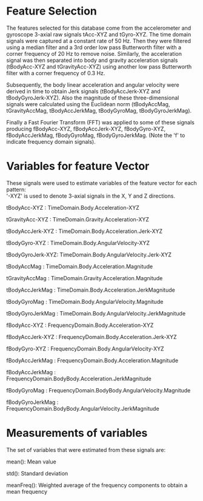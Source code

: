 Feature Selection 
=================

The features selected for this database come from the accelerometer and gyroscope 3-axial raw signals tAcc-XYZ and tGyro-XYZ. The time domain signals were captured at a constant rate of 50 Hz. Then they were filtered using a median filter and a 3rd order low pass Butterworth filter with a corner frequency of 20 Hz to remove noise. Similarly, the acceleration signal was then separated into body and gravity acceleration signals (tBodyAcc-XYZ and tGravityAcc-XYZ) using another low pass Butterworth filter with a corner frequency of 0.3 Hz. 

Subsequently, the body linear acceleration and angular velocity were derived in time to obtain Jerk signals (tBodyAccJerk-XYZ and tBodyGyroJerk-XYZ). Also the magnitude of these three-dimensional signals were calculated using the Euclidean norm (tBodyAccMag, tGravityAccMag, tBodyAccJerkMag, tBodyGyroMag, tBodyGyroJerkMag). 

Finally a Fast Fourier Transform (FFT) was applied to some of these signals producing fBodyAcc-XYZ, fBodyAccJerk-XYZ, fBodyGyro-XYZ, fBodyAccJerkMag, fBodyGyroMag, fBodyGyroJerkMag. (Note the 'f' to indicate frequency domain signals). 

Variables for feature Vector
============================
These signals were used to estimate variables of the feature vector for each pattern:  
'-XYZ' is used to denote 3-axial signals in the X, Y and Z directions.

tBodyAcc-XYZ     : TimeDomain.Body.Acceleration-XYZ

tGravityAcc-XYZ  : TimeDomain.Gravity.Acceleration-XYZ

tBodyAccJerk-XYZ : TimeDomain.Body.Acceleration.Jerk-XYZ

tBodyGyro-XYZ	   : TimeDomain.Body.AngularVelocity-XYZ

tBodyGyroJerk-XYZ: TimeDomain.Body.AngularVelocity.Jerk-XYZ

tBodyAccMag      : TimeDomain.Body.Acceleration.Magnitude

tGravityAccMag   : TimeDomain.Gravity.Acceleration.Magnitude

tBodyAccJerkMag  : TimeDomain.Body.Acceleration.JerkMagnitude

tBodyGyroMag     : TimeDomain.Body.AngularVelocity.Magnitude

tBodyGyroJerkMag : TimeDomain.Body.AngularVelocity.JerkMagnitude

fBodyAcc-XYZ     : FrequencyDomain.Body.Acceleration-XYZ

fBodyAccJerk-XYZ : FrequencyDomain.Body.Acceleration.Jerk-XYZ

fBodyGyro-XYZ    : FrequencyDomain.Body.AngularVelocity-XYZ

fBodyAccJerkMag  : FrequencyDomain.Body.Acceleration.Magnitude

fBodyAccJerkMag  : FrequencyDomain.BodyBody.Acceleration.JerkMagnitude

fBodyGyroMag     : FrequencyDomain.BodyBody.AngularVelocity.Magnitude

fBodyGyroJerkMag : FrequencyDomain.BodyBody.AngularVelocity.JerkMagnitude

Measurements of variables
=========================
The set of variables that were estimated from these signals are: 

mean(): Mean value

std(): Standard deviation

meanFreq(): Weighted average of the frequency components to obtain a mean frequency


